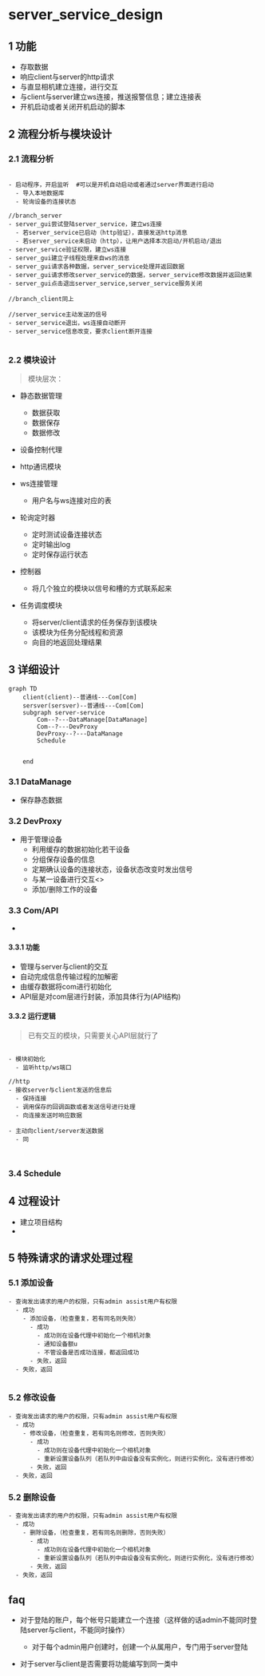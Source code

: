 # server_service_design

## 1 功能

- 存取数据
- 响应client与server的http请求
- 与直显相机建立连接，进行交互
- 与client与server建立ws连接，推送报警信息；建立连接表
- 开机启动或者关闭开机启动的脚本

## 2 流程分析与模块设计

### 2.1 流程分析

```mermaid

```

```
- 启动程序，开启监听  #可以是开机自动启动或者通过server界面进行启动
  - 导入本地数据库
  - 轮询设备的连接状态

//branch_server
- server_gui尝试登陆server_service，建立ws连接
  - 若server_service已启动（http验证），直接发送http消息
  - 若server_service未启动（http），让用户选择本次启动/开机启动/退出
- server_service验证权限，建立ws连接
- server_gui建立子线程处理来自ws的消息
- server_gui请求各种数据，server_service处理并返回数据
- server_gui请求修改server_service的数据，server_service修改数据并返回结果
- server_gui点击退出server_service,server_service服务关闭

//branch_client同上

//server_service主动发送的信号
- server_service退出，ws连接自动断开
- server_service信息改变，要求client断开连接


```



### 2.2 模块设计

> 模块层次：

- 静态数据管理
  - 数据获取
  - 数据保存
  - 数据修改
- 设备控制代理
- http通讯模块
- ws连接管理
  - 用户名与ws连接对应的表
- 轮询定时器
  - 定时测试设备连接状态
  - 定时输出log
  - 定时保存运行状态
- 控制器
  - 将几个独立的模块以信号和槽的方式联系起来

- 任务调度模块
  - 将server/client请求的任务保存到该模块
  - 该模块为任务分配线程和资源
  - 向目的地返回处理结果

## 3 详细设计

```mermaid
graph TD
    client(client)--普通线---Com[Com]
    sersver(sersver)--普通线---Com[Com]
    subgraph server-service
        Com--?---DataManage[DataManage]
        Com--?---DevProxy
        DevProxy--?---DataManage
        Schedule


    end
```


### 3.1 DataManage
- 保存静态数据
### 3.2 DevProxy
- 用于管理设备
  - 利用缓存的数据初始化若干设备
  - 分组保存设备的信息
  - 定期确认设备的连接状态，设备状态改变时发出信号
  - 与某一设备进行交互<>
  - 添加/删除工作的设备

### 3.3 Com/API
-
#### 3.3.1 功能
- 管理与server与client的交互
- 自动完成信息传输过程的加解密
- 由缓存数据将com进行初始化
- API层是对com层进行封装，添加具体行为(API结构)

#### 3.3.2 运行逻辑
>已有交互的模块，只需要关心API层就行了

```

- 模块初始化
  - 监听http/ws端口

//http
- 接收server与client发送的信息后
  - 保持连接
  - 调用保存的回调函数或者发送信号进行处理
  - 向连接发送时响应数据

- 主动向client/server发送数据
  - 同



```



### 3.4 Schedule



## 4 过程设计

- 建立项目结构
-




## 5 特殊请求的请求处理过程
### 5.1 添加设备
```
- 查询发出请求的用户的权限，只有admin assist用户有权限
  - 成功
    - 添加设备，（检查重复，若有同名则失败）
      - 成功
        - 成功则在设备代理中初始化一个相机对象
        - 通知设备额u
        - 不管设备是否成功连接，都返回成功
      - 失败，返回
  - 失败，返回


```

### 5.2 修改设备
```
- 查询发出请求的用户的权限，只有admin assist用户有权限
  - 成功
    - 修改设备，（检查重复，若有同名则修改，否则失败）
      - 成功
        - 成功则在设备代理中初始化一个相机对象
        - 重新设置设备队列（若队列中由设备没有实例化，则进行实例化，没有进行修改）
      - 失败，返回
  - 失败，返回
```


### 5.2 删除设备
```
- 查询发出请求的用户的权限，只有admin assist用户有权限
  - 成功
    - 删除设备，（检查重复，若有同名则删除，否则失败）
      - 成功
        - 成功则在设备代理中初始化一个相机对象
        - 重新设置设备队列（若队列中由设备没有实例化，则进行实例化，没有进行修改）
      - 失败，返回
  - 失败，返回
```




























## faq
- 对于登陆的账户，每个帐号只能建立一个连接（这样做的话admin不能同时登陆server与client，不能同时操作）
   - 对于每个admin用户创建时，创建一个从属用户，专门用于server登陆

- 对于server与client是否需要将功能编写到同一类中
